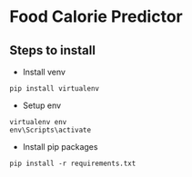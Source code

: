 # Food Calorie Predictor
 
## Steps to install
- Install venv
```
pip install virtualenv
```
- Setup env
```
virtualenv env
env\Scripts\activate
```

- Install pip packages
```
pip install -r requirements.txt
```